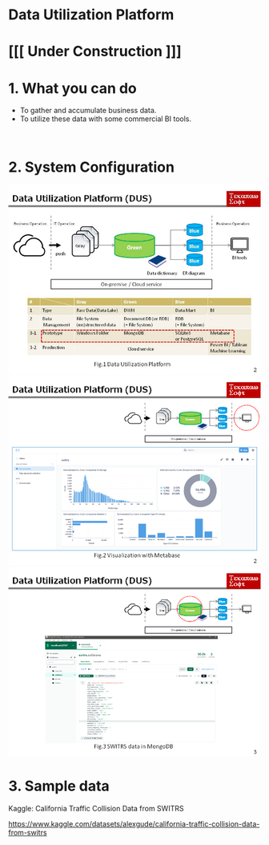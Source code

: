 # Data Utilization Platform

# [[[ Under Construction ]]]
# 1. What you can do

* To gather and accumulate business data.<br>
* To utilize these data with some commercial BI tools.

<br>

# 2. System Configuration

<img src="images/dus.jpg">

<br>

<img src="images/metabase.png">

<br>

<img src="images/mongodb.png">

<br>


# 3. Sample data

Kaggle: California Traffic Collision Data from SWITRS


https://www.kaggle.com/datasets/alexgude/california-traffic-collision-data-from-switrs


